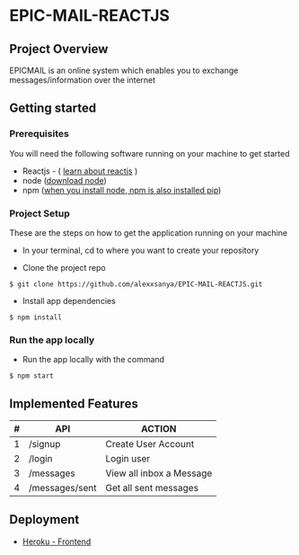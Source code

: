 # EPIC-MAIL-REACTJS

## Project Overview

EPICMAIL is an online system which enables you to exchange messages/information over the internet

## Getting started

### Prerequisites

You will need the following software running on your machine to get started

* Reactjs - ( [learn about reactjs](https://reactjs.org) )
* node ([download node](https://nodejs.org/))
* npm ([when you install node, npm is also installed pip](https://docs.npmjs.com/cli/install))


### Project Setup
These are the steps on how to get the application running on your machine

 - In your terminal, cd to where you want to create your repository

- Clone the project repo
```
$ git clone https://github.com/alexxsanya/EPIC-MAIL-REACTJS.git
```

- Install app dependencies
``` 
$ npm install 
```

### Run the app locally

- Run the app locally with the command

```
$ npm start
```

## Implemented Features

| #   | API                    | ACTION                    |
| --- | ---------------------- | ------------------------- |
| 1   | /signup                | Create User Account       |
| 2   | /login                 | Login user                |
| 3   | /messages              | View all inbox a Message  |
| 4   | /messages/sent         | Get all sent messages     |

## Deployment

*  [Heroku - Frontend](https://epicmail-pro.herokuapp.com)
